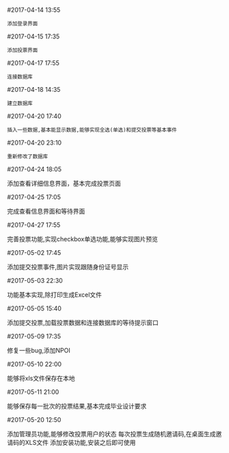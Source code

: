 #2017-04-14 13:55

	添加登录界面

#2017-04-15 17:35

	添加投票界面

#2017-04-17 17:55

	连接数据库

#2017-04-18 14:35

	建立数据库

#2017-04-20 17:40

	插入一些数据,基本能显示数据,能够实现全选(单选)和提交投票等基本事件

#2017-04-20 23:10
	
	重新修改了数据库

#2017-04-24 18:05

添加查看详细信息界面，基本完成投票页面

#2017-04-25 17:05

完成查看信息界面和等待界面

#2017-04-27 17:55

完善投票功能,实现checkbox单选功能,能够实现图片预览

#2017-05-02 17:45

添加提交投票事件,图片实现跟随身份证号显示

#2017-05-03 22:30

功能基本实现,除打印生成Excel文件 

#2017-05-05 15:40 

添加提交投票,加载投票数据和连接数据库的等待提示窗口

#2017-05-09 17:35

修复一些bug,添加NPOI

#2017-05-10 22:00

能够将xls文件保存在本地

#2017-05-11 21:00

能够保存每一批次的投票结果,基本完成毕业设计要求

#2017-05-20 12:50

添加管理员功能,能够修改投票用户的状态
每次投票生成随机邀请码,在桌面生成邀请码的XLS文件
添加安装功能,安装之后即可使用



